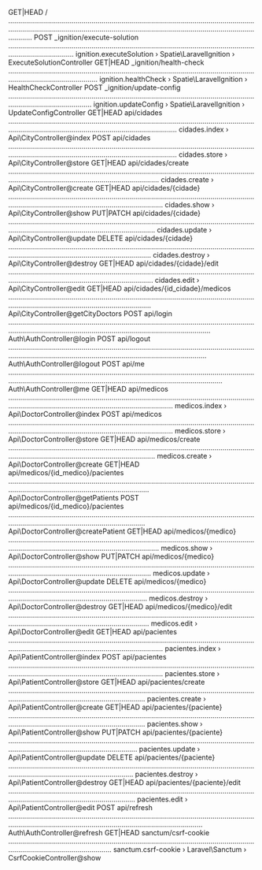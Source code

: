   GET|HEAD        / .................................................................................................................................................................................................................................................................... 
  POST            _ignition/execute-solution ............................................................................................................................................................. ignition.executeSolution › Spatie\LaravelIgnition › ExecuteSolutionController
  GET|HEAD        _ignition/health-check ......................................................................................................................................................................... ignition.healthCheck › Spatie\LaravelIgnition › HealthCheckController
  POST            _ignition/update-config ...................................................................................................................................................................... ignition.updateConfig › Spatie\LaravelIgnition › UpdateConfigController
  GET|HEAD        api/cidades ................................................................................................................................................................................................................. cidades.index › Api\CityController@index
  POST            api/cidades ................................................................................................................................................................................................................. cidades.store › Api\CityController@store
  GET|HEAD        api/cidades/create ........................................................................................................................................................................................................ cidades.create › Api\CityController@create
  GET|HEAD        api/cidades/{cidade} .......................................................................................................................................................................................................... cidades.show › Api\CityController@show
  PUT|PATCH       api/cidades/{cidade} ...................................................................................................................................................................................................... cidades.update › Api\CityController@update
  DELETE          api/cidades/{cidade} .................................................................................................................................................................................................... cidades.destroy › Api\CityController@destroy
  GET|HEAD        api/cidades/{cidade}/edit ..................................................................................................................................................................................................... cidades.edit › Api\CityController@edit
  GET|HEAD        api/cidades/{id_cidade}/medicos .................................................................................................................................................................................................... Api\CityController@getCityDoctors
  POST            api/login .................................................................................................................................................................................................................................. Auth\AuthController@login
  POST            api/logout ................................................................................................................................................................................................................................ Auth\AuthController@logout
  POST            api/me ........................................................................................................................................................................................................................................ Auth\AuthController@me
  GET|HEAD        api/medicos ............................................................................................................................................................................................................... medicos.index › Api\DoctorController@index
  POST            api/medicos ............................................................................................................................................................................................................... medicos.store › Api\DoctorController@store
  GET|HEAD        api/medicos/create ...................................................................................................................................................................................................... medicos.create › Api\DoctorController@create
  GET|HEAD        api/medicos/{id_medico}/pacientes ................................................................................................................................................................................................... Api\DoctorController@getPatients
  POST            api/medicos/{id_medico}/pacientes ................................................................................................................................................................................................. Api\DoctorController@createPatient
  GET|HEAD        api/medicos/{medico} ........................................................................................................................................................................................................ medicos.show › Api\DoctorController@show
  PUT|PATCH       api/medicos/{medico} .................................................................................................................................................................................................... medicos.update › Api\DoctorController@update
  DELETE          api/medicos/{medico} .................................................................................................................................................................................................. medicos.destroy › Api\DoctorController@destroy
  GET|HEAD        api/medicos/{medico}/edit ................................................................................................................................................................................................... medicos.edit › Api\DoctorController@edit
  GET|HEAD        api/pacientes .......................................................................................................................................................................................................... pacientes.index › Api\PatientController@index
  POST            api/pacientes .......................................................................................................................................................................................................... pacientes.store › Api\PatientController@store
  GET|HEAD        api/pacientes/create ................................................................................................................................................................................................. pacientes.create › Api\PatientController@create
  GET|HEAD        api/pacientes/{paciente} ................................................................................................................................................................................................. pacientes.show › Api\PatientController@show
  PUT|PATCH       api/pacientes/{paciente} ............................................................................................................................................................................................. pacientes.update › Api\PatientController@update
  DELETE          api/pacientes/{paciente} ........................................................................................................................................................................................... pacientes.destroy › Api\PatientController@destroy
  GET|HEAD        api/pacientes/{paciente}/edit ............................................................................................................................................................................................ pacientes.edit › Api\PatientController@edit
  POST            api/refresh .............................................................................................................................................................................................................................. Auth\AuthController@refresh
  GET|HEAD        sanctum/csrf-cookie ................................................................................................................................................................................ sanctum.csrf-cookie › Laravel\Sanctum › CsrfCookieController@show

